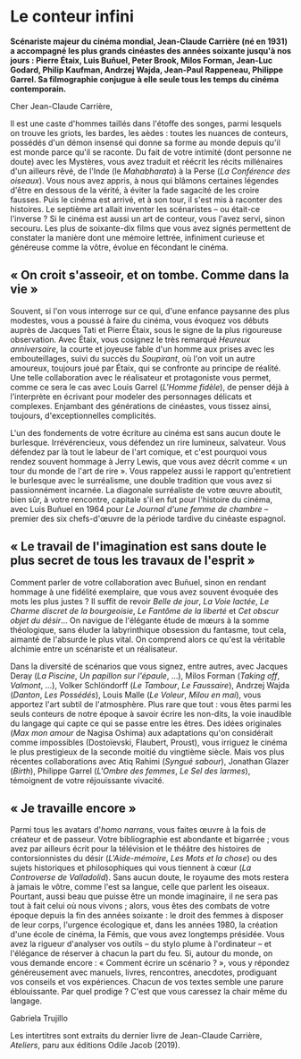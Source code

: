 # Le conteur infini

**Scénariste majeur du cinéma mondial, Jean-Claude Carrière (né en 1931) a accompagné les plus grands cinéastes des années soixante jusqu'à nos jours : Pierre Étaix, Luis Buñuel, Peter Brook, Milos Forman, Jean-Luc Godard, Philip Kaufman, Andrzej Wajda, Jean-Paul Rappeneau, Philippe Garrel. Sa filmographie conjugue à elle seule tous les temps du cinéma contemporain.**

Cher Jean-Claude Carrière,

Il est une caste d'hommes taillés dans l'étoffe des songes, parmi lesquels on trouve les griots, les bardes, les aèdes : toutes les nuances de conteurs, possédés d'un démon insensé qui donne sa forme au monde depuis qu'il est monde parce qu'il se raconte. Du fait de votre intimité (dont personne ne doute) avec les Mystères, vous avez traduit et réécrit les récits millénaires d'un ailleurs rêvé, de l'Inde (le _Mahabharata_) à la Perse (_La Conférence des oiseaux_). Vous nous avez appris, à nous qui blâmons certaines légendes d'être en dessous de la vérité, à éviter la fade sagacité de les croire fausses. Puis le cinéma est arrivé, et à son tour, il s'est mis à raconter des histoires. Le septième art allait inventer les scénaristes – ou était-ce l'inverse ? Si le cinéma est aussi un art de conteur, vous l'avez servi, sinon secouru. Les plus de soixante-dix films que vous avez signés permettent de constater la manière dont une mémoire lettrée, infiniment curieuse et généreuse comme la vôtre, évolue en fécondant le cinéma.

## « On croit s'asseoir, et on tombe. Comme dans la vie »

Souvent, si l'on vous interroge sur ce qui, d'une enfance paysanne des plus modestes, vous a poussé à faire du cinéma, vous évoquez vos débuts auprès de Jacques Tati et Pierre Étaix, sous le signe de la plus rigoureuse observation. Avec Étaix, vous cosignez le très remarqué _Heureux anniversaire_, la courte et joyeuse fable d'un homme aux prises avec les embouteillages, suivi du succès du _Soupirant_, où l'on voit un autre amoureux, toujours joué par Étaix, qui se confronte au principe de réalité. Une telle collaboration avec le réalisateur et protagoniste vous permet, comme ce sera le cas avec Louis Garrel (_L'Homme fidèle_), de penser déjà à l'interprète en écrivant pour modeler des personnages délicats et complexes. Enjambant des générations de cinéastes, vous tissez ainsi, toujours, d'exceptionnelles complicités.

L'un des fondements de votre écriture au cinéma est sans aucun doute le burlesque. Irrévérencieux, vous défendez un rire lumineux, salvateur. Vous défendez par là tout le labeur de l'art comique, et c'est pourquoi vous rendez souvent hommage à Jerry Lewis, que vous avez décrit comme « un tour du monde de l'art de rire ». Vous rappelez aussi le rapport qu'entretient le burlesque avec le surréalisme, une double tradition que vous avez si passionnément incarnée. La diagonale surréaliste de votre œuvre aboutit, bien sûr, à votre rencontre, capitale s'il en fut pour l'histoire du cinéma, avec Luis Buñuel en 1964 pour _Le Journal d'une femme de chambre_ – premier des six chefs-d'œuvre de la période tardive du cinéaste espagnol.

## « Le travail de l'imagination est sans doute le plus secret de tous les travaux de l'esprit »

Comment parler de votre collaboration avec Buñuel, sinon en rendant hommage à une fidélité exemplaire, que vous avez souvent évoquée des mots les plus justes ? Il suffit de revoir _Belle de jour_, _La Voie lactée_, _Le Charme discret de la bourgeoisie_, _Le Fantôme de la liberté_ et _Cet obscur objet du désir_... On navigue de l'élégante étude de mœurs à la somme théologique, sans éluder la labyrinthique obsession du fantasme, tout cela, aimanté de l'absurde le plus vital. On comprend alors ce qu'est la véritable alchimie entre un scénariste et un réalisateur.

Dans la diversité de scénarios que vous signez, entre autres, avec Jacques Deray (_La Piscine_, _Un papillon sur l'épaule_, ...), Milos Forman (_Taking off_, _Valmont_, ...), Volker Schlöndorff (_Le Tambour_, _Le Faussaire_), Andrzej Wajda (_Danton_, _Les Possédés_), Louis Malle (_Le Voleur_, _Milou en mai_), vous apportez l'art subtil de l'atmosphère. Plus rare que tout : vous êtes parmi les seuls conteurs de notre époque à savoir écrire les non-dits, la voie inaudible du langage qui capte ce qui se passe entre les êtres. Des idées originales (_Max mon amour_ de Nagisa Oshima) aux adaptations qu'on considérait comme impossibles (Dostoïevski, Flaubert, Proust), vous irriguez le cinéma le plus prestigieux de la seconde moitié du vingtième siècle. Mais vos plus récentes collaborations avec Atiq Rahimi (_Syngué sabour_), Jonathan Glazer (_Birth_), Philippe Garrel (_L'Ombre des femmes_, _Le Sel des larmes_), témoignent de votre réjouissante vivacité.

## « Je travaille encore »

Parmi tous les avatars d'_homo narrans_, vous faites œuvre à la fois de créateur et de passeur. Votre bibliographie est abondante et bigarrée ; vous avez par ailleurs écrit pour la télévision et le théâtre des histoires de contorsionnistes du désir (_L'Aide-mémoire_, _Les Mots et la chose_) ou des sujets historiques et philosophiques qui vous tiennent à cœur (_La Controverse de Valladolid_). Sans aucun doute, le royaume des mots restera à jamais le vôtre, comme l'est sa langue, celle que parlent les oiseaux. Pourtant, aussi beau que puisse être un monde imaginaire, il ne sera pas tout à fait celui où nous vivons ; alors, vous êtes des combats de votre époque depuis la fin des années soixante : le droit des femmes à disposer de leur corps, l'urgence écologique et, dans les années 1980, la création d'une école de cinéma, la Fémis, que vous avez longtemps présidée. Vous avez la rigueur d'analyser vos outils – du stylo plume à l'ordinateur – et l'élégance de réserver à chacun la part du feu. Si, autour du monde, on vous demande encore : « Comment écrire un scénario ? », vous y répondez généreusement avec manuels, livres, rencontres, anecdotes, prodiguant vos conseils et vos expériences. Chacun de vos textes semble une parure éblouissante. Par quel prodige ? C'est que vous caressez la chair même du langage.

Gabriela Trujillo

Les intertitres sont extraits du dernier livre de Jean-Claude Carrière, _Ateliers_, paru aux éditions Odile Jacob (2019).
